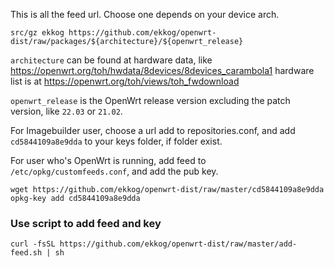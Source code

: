This is all the feed url. Choose one depends on your device arch.


```
src/gz ekkog https://github.com/ekkog/openwrt-dist/raw/packages/${architecture}/${openwrt_release}
```

`architecture` can be found at hardware data, like https://openwrt.org/toh/hwdata/8devices/8devices_carambola1
hardware list is at https://openwrt.org/toh/views/toh_fwdownload

`openwrt_release` is the OpenWrt release version excluding the patch version, like `22.03` or `21.02`.

For Imagebuilder user, choose a url add to repositories.conf, and add `cd5844109a8e9dda` to your keys folder, if folder exist.

For user who's OpenWrt is running, add feed to `/etc/opkg/customfeeds.conf`, and add the pub key.

```
wget https://github.com/ekkog/openwrt-dist/raw/master/cd5844109a8e9dda
opkg-key add cd5844109a8e9dda
```

### Use script to add feed and key

```
curl -fsSL https://github.com/ekkog/openwrt-dist/raw/master/add-feed.sh | sh 
```